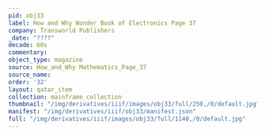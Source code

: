 ```yaml
---
pid: obj33
label: How and Why Wonder Book of Electronics Page 37
company: Transworld Publishers
_date: "????"
decade: 60s
commentary:
object_type: magazine
source: How_and_Why Mathematics_Page_37
source_name:
order: '32'
layout: qatar_item
collection: mainframe_collection
thumbnail: "/img/derivatives/iiif/images/obj33/full/250,/0/default.jpg"
manifest: "/img/derivatives/iiif/obj33/manifest.json"
full: "/img/derivatives/iiif/images/obj33/full/1140,/0/default.jpg"
---
```

